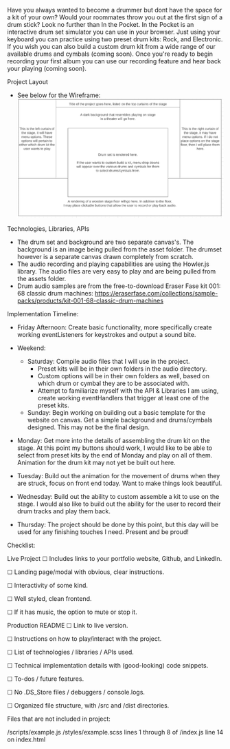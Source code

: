 Have you always wanted to become a drummer but dont have the space for a kit of your own? Would your roommates throw you out at the first sign of a drum stick? Look no further than In the Pocket. In the Pocket is an interactive drum set simulator you can use in your browser. Just using your keyboard you can practice using two preset drum kits: Rock, and Electronic. If you wish you can also build a custom drum kit from a wide range of our available drums and cymbals (coming soon). Once you're ready to begin recording your first album you can use our recording feature and hear back your playing (coming soon).

Project Layout
  - See below for the Wireframe:
![In The Pocket WIREFRAME](assets/project_template.png)

Technologies, Libraries, APIs
  - The drum set and background are two separate canvas's. The background is an image being pulled from the asset folder. The drumset however is a separate canvas drawn completely from scratch.
  - The audio recording and playing capabilities are using the Howler.js library. The audio files are very easy to play and are being pulled from the assets folder.
  - Drum audio samples are from the free-to-download Eraser Fase kit 001: 68 classic drum machines: https://eraserfase.com/collections/sample-packs/products/kit-001-68-classic-drum-machines

Implementation Timeline:
  - Friday Afternoon: Create basic functionality, more specifically create working eventListeners for keystrokes and output a sound bite.

  - Weekend: 
    - Saturday: Compile audio files that I will use in the project.
        - Preset kits will be in their own folders in the audio directory.
        - Custom options will be in their own folders as well, based on which drum or cymbal they are to be associated with.
        - Attempt to familiarize myself with the API & Libraries I am using, create working eventHandlers that trigger at least one of the preset kits.
    - Sunday: Begin working on building out a basic template for the website on canvas. Get a simple background and drums/cymbals designed. This may not be the final design.
  - Monday: Get more into the details of assembling the drum kit on the stage. At this point my buttons should work, I would like to be able to select from preset kits by the end of Monday and play on all of them. Animation for the drum kit may not yet be built out here.
  - Tuesday: Build out the animation for the movement of drums when they are struck, focus on front end today. Want to make things look beautiful.
  - Wednesday: Build out the ability to custom assemble a kit to use on the stage. I would also like to build out the ability for the user to record their drum tracks and play them back.
  - Thursday: The project should be done by this point, but this day will be used for any finishing touches I need. Present and be proud!


Checklist:

Live Project
☐ Includes links to your portfolio website, Github, and LinkedIn.

☐ Landing page/modal with obvious, clear instructions.

☐ Interactivity of some kind.

☐ Well styled, clean frontend.

☐ If it has music, the option to mute or stop it.

Production README
☐ Link to live version.

☐ Instructions on how to play/interact with the project.

☐ List of technologies / libraries / APIs used.

☐ Technical implementation details with (good-looking) code snippets.

☐ To-dos / future features.

☐ No .DS_Store files / debuggers / console.logs.

☐ Organized file structure, with /src and /dist directories.

Files that are not included in project:

/scripts/example.js
/styles/example.scss
lines 1 through 8 of /index.js
line 14 on index.html

